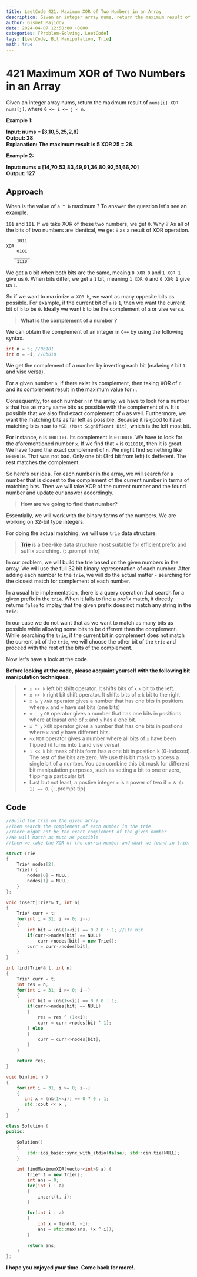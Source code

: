 ```yaml
---
title: LeetCode 421. Maximum XOR of Two Numbers in an Array
description: Given an integer array nums, return the maximum result of nums[i] XOR nums[j], where 0 <= i <= j < n.
author: Gismet Majidov
date: 2024-04-07 12:58:00 +0800
categories: [Problem-Solving, LeetCode]
tags: [LeetCode, Bit Manipulation, Trie]
math: true
---
```


# 421 Maximum XOR of Two Numbers in an Array

Given an integer array nums, return the maximum result of `nums[i] XOR nums[j]`, where `0 <= i <= j < n`.

**Example 1:** 

**Input: nums = [3,10,5,25,2,8]** <br/>
**Output: 28** <br/>
**Explanation: The maximum result is 5 XOR 25 = 28.**

**Example 2:**

**Input: nums = [14,70,53,83,49,91,36,80,92,51,66,70]** <br/>
**Output: 127**


## Approach 

When is the value of `a ^ b` maximum ? To answer the question let's see an example. 

`101` and `101`. If we take XOR of these two numbers, we get `0`. Why ?
As all of the bits of two numbers are identical, we get `0` as a result of XOR operation. 

```
    1011
XOR  
    0101
   ______
    1110
```

We get a `0` bit when both bits are the same, meaing `0 XOR 0` and `1 XOR 1` give us `0`. When bits differ, we get a `1` bit, meaning `1 XOR 0` and `0 XOR 1` give us `1`. 

So if we want to maximize `a XOR b`, we want as many oppesite bits as possible. For example, if the current bit of `a` is `1`, then we want the current bit of `b` to be `0`. Ideally we want `b` to be the complement of `a` or vise versa. 

>**What is the complement of a number ?**

We can obtain the complement of an integer in `C++` by using the following syntax. 

```cpp
int n = 5; //0b101
int m = ~i; //0b010
```
We get the complement of a number by inverting each bit (makeing `0` bit `1` and vise versa).

For a given number `n`, if there exist its complement, then taking XOR of `n` and its complement result in the maximum value for `n`. 

Consequently, for each number `n` in the array, we have to look for a number `x` that has as many same bits as possible with the complement of `n`. It is possible that we also find exact complement of `n` as well. 
Furthermore, we want the matching bits as far left as possible. Because it is good to have matching bits near to `MSB (Most Significant Bit)`, which is the left most bit. 

For instance, `n` is `1001101`. Its complement is `0110010`. We have to look for the aforementioned number `x`. If we find that `x` is `0110010`, then it is great. We have found the exact complement of `n`. We might find something like `0010010`. That was not bad. Only one bit (3rd bit from left) is defferent. The rest matches the complement. 

So here's our idea. For each number in the array, we will search for a number that is closest to the complement of the current number in terms of matching bits. Then we will take XOR of the current number and the found number and update our answer accordingly. 

> **How are we going to find that number?**

Essentially, we will work with the binary forms of the numbers. We are working on 32-bit type integers. 

For doing the actual matching, we will use `trie` data structure.

> [**Trie**](https://en.wikipedia.org/wiki/Trie) is a tree-like data structure most suitable for efficient prefix and suffix searching.
{: .prompt-info}

In our problem, we will build the trie based on the given numbers in the array. We will use the full 32 bit binary representation of each number. After adding each number to the `trie`, we will do the actual matter - searching for the closest match for complement of each number. 

In a usual trie implementation, there is a query operation that search for a given prefix in the `trie`. When it falls to find a prefix match, it directly returns `false` to implay that the given prefix does not match any string in the `trie`. 

In our case we do not want that as we want to match as many bits as possible while allowing some bits to be different than the complement. While searching the `trie`, if the current bit in complement does not match the current bit of the `trie`, we will choose the other bit of the `trie` and proceed with the rest of the bits of  the complement.

Now let's have a look at the code. 

**Before looking at the code, please acquaint yourself with the following bit manipulation techniques.**

> - `x << k` left bit shift operator. It shifts bits of `x` `k` bit to the left. <br/>
> - `x >> k` right bit shift operator. It shifts bits of `x` `k` bit to the right <br/>
> - `x & y` `AND` operator gives a number that has one bits in positions where `x` and `y` have set bits (one bits) <br/>
> - `x | y` `OR` operator gives a number that has one bits in positions where at leasat one of `x` and `y` has a one bit. <br/>
> - `x ^ y` `XOR` operator gives a number that has one bits in postions where `x` and `y` have different bits. <br/>
> - `~x` `NOT` operator gives a number where all bits of `x` have been flipped (`0` turns into `1` and vise versa)
> - `1 << k` bit mask of this form has a one bit in position k (0-indexed). The rest of the bits are zero. We use this bit mask to access a single bit of a number. You can combine this bit mask for different bit manipulation purposes, such as setting a bit to one or zero, flipping a particular bit.
> - Last but not least, a postive integer `x` is a power of two if `x & (x - 1) == 0`.
{: .prompt-tip}


## Code
```cpp
//Build the trie on the given array
//Then search the complement of each number in the trie
//There might not be the exact complement of the given number 
//We will match as much as possible
//then we take the XOR of the curren number and what we found in trie.

struct Trie
{
    Trie* nodes[2];
    Trie() {
        nodes[0] = NULL;
        nodes[1] = NULL;
    }
};

void insert(Trie*& t, int n)
{
    Trie* curr = t;
    for(int i = 31; i >= 0; i--)
    {
        int bit = (n&(1<<i)) == 0 ? 0 : 1; //ith bit
        if(curr->nodes[bit] == NULL)
            curr->nodes[bit] = new Trie();
        curr = curr->nodes[bit];
    }
}

int find(Trie*& t, int n)
{
    Trie* curr = t;
    int res = n;
    for(int i = 31; i >= 0; i--)
    {
        int bit = (n&(1<<i)) == 0 ? 0 : 1;
        if(curr->nodes[bit] == NULL)
        {
            res = res ^ (1<<i);
            curr = curr->nodes[bit ^ 1];
        } else 
        {
            curr = curr->nodes[bit];
        }
    }

    return res;
}

void bin(int n )
{
    for(int i = 31; i >= 0; i--)
    {
       int x = (n&(1<<i)) == 0 ? 0 : 1;
       std::cout << x ;
    }
}

class Solution {
public:

    Solution()
    {
        std::ios_base::sync_with_stdio(false); std::cin.tie(NULL);
    }

    int findMaximumXOR(vector<int>& a) {
        Trie* t = new Trie();
        int ans = 0;
        for(int i : a)
        {
            insert(t, i);
        }

        for(int i : a)
        {
            int x = find(t, ~i);
            ans = std::max(ans, (x ^ i));
        }

        return ans;
    }
};
```

**I hope you enjoyed your time. Come back for more!.**
